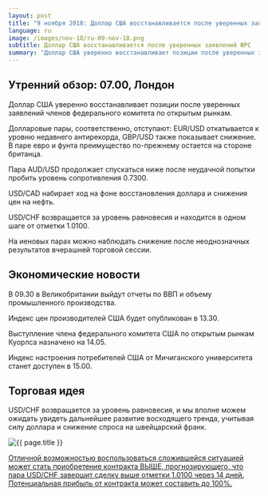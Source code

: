 ```yaml
---
layout: post
title: "9 ноября 2018: Доллар США восстанавливается после уверенных заявлений ФРС"
language: ru
image: /images/nov-18/ru-09-nov-18.png
subtitle: Доллар США восстанавливается после уверенных заявлений ФРС
summary: "Доллар США уверенно восстанавливает позиции после уверенных заявлений членов федерального комитета по открытым рынкам"
---
```

## Утренний обзор: 07.00, Лондон
 
Доллар США уверенно восстанавливает позиции после уверенных заявлений членов федерального комитета по открытым рынкам.

Долларовые пары, соответственно, отступают: EUR/USD откатывается к уровню недавнего антирекорда, GBP/USD также показывает снижение. В паре евро и фунта преимущество по-прежнему остается на стороне британца.

Пара AUD/USD продолжает спускаться ниже после неудачной попытки пробить уровень сопротивления 0.7300.

USD/CAD набирает ход на фоне восстановления доллара и снижения цен на нефть.

USD/CHF возвращается за уровень равновесия и находится в одном шаге от отметки 1.0100.

На иеновых парах можно наблюдать снижение после неоднозначных результатов вчерашней торговой сессии.
 
## Экономические новости
 
В 09.30 в Великобритании выйдут отчеты по ВВП и объему промышленного производства.

Индекс цен производителей США будет опубликован в 13.30.

Выступление члена федерального комитета США по открытым рынкам Куорлса назначено на 14.05.

Индекс настроения потребителей США от Мичиганского университета станет доступен в 15.00.
 
## Торговая идея

USD/CHF возвращается за уровень равновесия, и мы вполне можем ожидать увидеть дальнейшее развитие восходящего тренда, учитывая силу доллара и снижение спроса на швейцарский франк.

<img src="{{ site.url }}/images/nov-18/ru-09-nov-18.png" alt="{{ page.title }}"  title="{{ page.title }}">

<a href="%LINK%%?currency=USD&market=forex&underlying=frxUSDCHF&formname=higherlower&duration_amount=14&duration_units=d&amount=10&amount_type=stake&expiry_type=duration&barrier=1.0100" target="_blank" rel="noopener noreferrer nofollow">Отличной возможностью воспользоваться сложившейся ситуацией может стать приобретение контракта ВЫШЕ, прогнозирующего, что пара USD/CHF завершит сделку выше отметки 1.0100 через 14 дней. Потенциальная прибыль от контракта может составить до 100%.</a>
